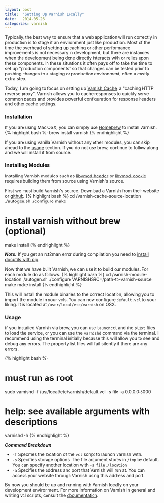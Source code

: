```yaml
---
layout: post
title:  "Setting Up Varnish Locally"
date:   2014-05-26
categories: varnish
---
```


Typically, the best way to ensure that a web application will run correctly in production is to
stage it an environment just like production. Most of the time the overhead of setting up caching or other
performance improvements is not necessary in development, but there are instances when the development
being done directly interacts with or relies upon these components. In these situations it often pays off
to take the time to set up "production components" so that changes can be tested prior to pushing changes
to a staging or production environment, often a costly extra step.

Today, I am going to focus on setting up [Varnish Cache](https://www.varnish-cache.org), a
"caching HTTP reverse proxy". Varnish allows you to cache responses to quickly serve common pages and
provides powerful configuration for response headers and other cache settings.

### Installation

If you are using Mac OSX, you can simply use [Homebrew](http://brew.sh/) to install Varnish.
{% highlight bash %}
brew install varnish
{% endhighlight %}

If you are using vanilla Varnish without any other modules, you can skip ahead to the [usage](#usage) section.
If you do not use brew, continue to follow along and we will install it from source.

### Installing Modules

Installing Varnish modules such as [libvmod-header](https://github.com/varnish/libvmod-header) or
[libvmod-cookie](https://github.com/lkarsten/libvmod-cookie) requires building them from source
using Varnish's source.

First we must build Varnish's source. Download a Varnish from their website or [github](https://github.com/varnish/Varnish-Cache).
{% highlight bash %}
cd /varnish-cache-source-location
./autogen.sh
./configure
make

# install varnish without brew (optional)
make install
{% endhighlight %}

***Note:*** If you get an rst2man error during compilation you need to [install docutils with pip](http://stackoverflow.com/a/12813081).

Now that we have built Varnish, we can use it to build our modules. For each module do as follows.
{% highlight bash %}
cd /varnish-module-location
./autogen.sh
./configure VARNISHSRC=/path-to-varnish-source
make
make install
{% endhighlight %}

This will install the module binaries to the correct location, allowing you to import the module
in your vcls. You can now configure ```default.vcl``` to your liking. It is located at
```/user/local/etc/varnish``` on OSX.

### Usage

If you installed Varnish via brew, you can use ```launchctl``` and the ```plist``` files to load the
service, or you can use the ```varnishd``` command via the terminal. I recommend using the terminal initially
because this will allow you to see and debug any errors. The property list files will fail silently if there
are any errors.

{% highlight bash %}
# must run as root
sudo varnishd -f /usr/local/etc/varnish/default.vcl -s file -a 0.0.0.0:8000
# help: see available arguments with descriptions
varnishd -h
{% endhighlight %}

***Command Breakdown***

* ```-f``` Specifies the location of the ```vcl``` script to launch Varnish with.
* ```-s``` Specifies storage options. The file argument stores in ```/tmp``` by default. You can
specify another location with ```-s file,/location```
* ```-a``` Specifies the address and port that Varnish will run at. You can access your website
through Varnish using this address and port.

By now you should be up and running with Varnish locally on your development environment.
For more information on Varnish in general and writing vcl scripts, consult the
[documentation](https://www.varnish-cache.org/docs).
